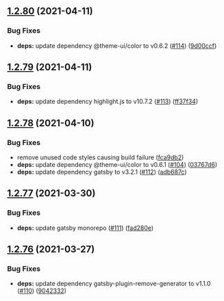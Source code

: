 ## [1.2.80](https://github.com/dds/bosabosa.org/compare/v1.2.79...v1.2.80) (2021-04-11)


### Bug Fixes

* **deps:** update dependency @theme-ui/color to v0.6.2 ([#114](https://github.com/dds/bosabosa.org/issues/114)) ([9d00ccf](https://github.com/dds/bosabosa.org/commit/9d00ccf6c49b79787cd9c0ff1f6fd5a902b81f0d))



## [1.2.79](https://github.com/dds/bosabosa.org/compare/v1.2.78...v1.2.79) (2021-04-11)


### Bug Fixes

* **deps:** update dependency highlight.js to v10.7.2 ([#113](https://github.com/dds/bosabosa.org/issues/113)) ([ff37f34](https://github.com/dds/bosabosa.org/commit/ff37f34bd3f7172e2ce713f73208c399155fa697))



## [1.2.78](https://github.com/dds/bosabosa.org/compare/v1.2.77...v1.2.78) (2021-04-10)


### Bug Fixes

* remove unused code styles causing build failure ([fca9db2](https://github.com/dds/bosabosa.org/commit/fca9db24a71eaca5e6e9c65f8489afb380eb8143))
* **deps:** update dependency @theme-ui/color to v0.6.1 ([#104](https://github.com/dds/bosabosa.org/issues/104)) ([03767d6](https://github.com/dds/bosabosa.org/commit/03767d63e667a9dd5fa439dcca48cf990e9e3021))
* **deps:** update dependency gatsby to v3.2.1 ([#112](https://github.com/dds/bosabosa.org/issues/112)) ([adb687c](https://github.com/dds/bosabosa.org/commit/adb687cc53b760510a6b81e8cac73478f09099a7))



## [1.2.77](https://github.com/dds/bosabosa.org/compare/v1.2.76...v1.2.77) (2021-03-30)


### Bug Fixes

* **deps:** update gatsby monorepo ([#111](https://github.com/dds/bosabosa.org/issues/111)) ([fad280e](https://github.com/dds/bosabosa.org/commit/fad280e3d7e053b75130f6d953f41776c572c063))



## [1.2.76](https://github.com/dds/bosabosa.org/compare/v1.2.75...v1.2.76) (2021-03-27)


### Bug Fixes

* **deps:** update dependency gatsby-plugin-remove-generator to v1.1.0 ([#110](https://github.com/dds/bosabosa.org/issues/110)) ([9042332](https://github.com/dds/bosabosa.org/commit/9042332d5a29af3d0660a49e2daf7b40b3f30f46))



